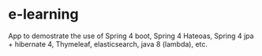 # e-learning
App to demostrate the use of Spring 4 boot, Spring 4 Hateoas, Spring 4 jpa + hibernate 4, Thymeleaf, elasticsearch, java 8 (lambda), etc.
